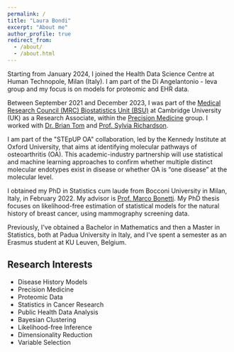 ```yaml
---
permalink: /
title: "Laura Bondi"
excerpt: "About me"
author_profile: true
redirect_from: 
  - /about/
  - /about.html
---
```

Starting from January 2024, I joined the Health Data Science Centre at Human Technopole, Milan (Italy). I am part of the Di Angelantonio - Ieva group and my focus is on models for proteomic and EHR data.

Between September 2021 and December 2023, I was part of the [Medical Research Council (MRC) Biostatistics Unit (BSU)](https://www.mrc-bsu.cam.ac.uk/) at Cambridge University (UK) as a  Research Associate, within the [Precision Medicine](https://www.mrc-bsu.cam.ac.uk/research-and-development/precision-medicine/?preview=true) group. I worked with [Dr. Brian Tom](https://www.mrc-bsu.cam.ac.uk/people/in-alphabetical-order/t-to-z/brian-tom/) and [Prof. Sylvia Richardson](https://www.mrc-bsu.cam.ac.uk/people/in-alphabetical-order/n-to-s/sylvia-richardson/).

I am part of the "STEpUP OA" collaboration, led by the Kennedy Institute at Oxford University, that aims at identifying molecular pathways of osteoarthritis (OA).  This academic-industry partnership will use statistical and machine learning approaches to confirm whether multiple distinct molecular endotypes exist in disease or whether OA is “one disease” at the molecular level. 

I obtained my PhD in Statistics cum laude from Bocconi University in Milan, Italy, in February 2022. My advisor is [Prof. Marco Bonetti](http://didattica.unibocconi.eu/docenti/cv.php?rif=50573). My PhD thesis focuses on likelihood-free estimation of statistical models for the natural history of breast cancer, using mammography screening data. 

Previously, I've obtained a Bachelor in Mathematics and then a Master in Statistics, both at Padua University in Italy, and
I've spent a semester as an Erasmus student at KU Leuven, Belgium.


Research Interests
------
* Disease History Models
* Precision Medicine
* Proteomic Data
* Statistics in Cancer Research
* Public Health Data Analysis
* Bayesian Clustering
* Likelihood-free Inference
* Dimensionality Reduction
* Variable Selection




